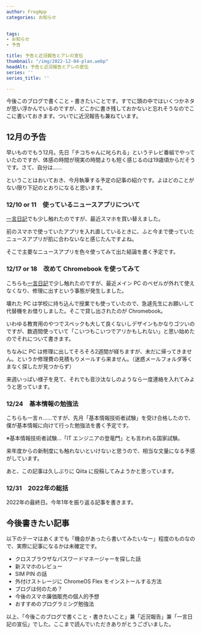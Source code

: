 ```yaml
---
author: FrogApp
categories: お知らせ

 
tags:
- お知らせ
- 予告

title: 予告と近況報告とアレの宣伝
thumbnail: "/img/2022-12-04-plan.webp"
headAlt: 予告と近況報告とアレの宣伝
series: ''
series_title: ''

---
```

今後このブログで書くこと・書きたいことです。すでに頭の中ではいくつかネタが思い浮かんでいるのですが、どこかに書き残しておかないと忘れそうなのでここに書いておきます。ついでに近況報告も兼ねています。

## 12月の予告

早いものでもう12月。先日「チコちゃんに叱られる」というテレビ番組でやっていたのですが、体感の時間が現実の時間よりも短く感じるのは19歳頃からだそうです。さて、自分は……

ということはおいておき、今月執筆する予定の記事の紹介です。よほどのことがない限り下記のとおりになると思います。

### 12/10 or 11　使っているニュースアプリについて

[一言日記](/2022-11/diary)でも少し触れたのですが、最近スマホを買い替えました。

前のスマホで使っていたアプリを入れ直しているときに、ふと今まで使っていたニュースアプリが肌に合わないなと感じたんですよね。

そこで主要なニュースアプリを色々使ってみて出た結論を書く予定です。

### 12/17 or 18　改めて Chromebook を使ってみて

こちらも[一言日記](/2022-11/diary)で少し触れたのですが、最近メイン PC のベゼルが外れて使えなくなり、修理に出すという事態が発生しました。

壊れた PC は学校に持ち込んで授業でも使っていたので、急遽先生にお願いして代替機をお借りしました。そこで貸し出されたのが Chromebook。

いわゆる教育用のやつでスペックも大して良くないしデザインもかなりゴツいのですが、数週間使っていて「こいつもこいつでアリかもしれない」と思い始めたのでそれについて書きます。

ちなみに PC は修理に出してそろそろ2週間が経ちますが、未だに帰ってきません。というか修理費の見積もりメールすら来ません。（迷惑メールフォルダ等くまなく探したが見つからず）

来週いっぱい様子を見て、それでも音沙汰なしのようなら一度連絡を入れてみようと思っています。

### 12/24　基本情報の勉強法

こちらも一言ｎ……ですが、先月「基本情報技術者試験」を受け合格したので、僕が基本情報に向けて行った勉強法を書く予定です。

※基本情報技術者試験…「IT エンジニアの登竜門」とも言われる国家試験。

来年度からの新制度にも触れないといけないと思うので、相当な文量になる予感がしています。

あと、この記事は久しぶりに Qiita に投稿してみようかと思っています。

### 12/31　2022年の総括

2022年の最終日。今年1年を振り返る記事を書きます。

## 今後書きたい記事

以下のテーマはあくまでも「機会があったら書いてみたいなー」程度のものなので、実際に記事になるかは未確定です。

* クロスブラウザなパスワードマネージャーを探した話
* 新スマホのレビュー
* SIM PIN の話
* 外付けストレージに ChromeOS Flex をインストールする方法
* ブログは何のため？
* 今後のスマホ廉価販売の個人的予想
* おすすめのプログラミング勉強法

以上、「今後このブログで書くこと・書きたいこと」兼「近況報告」兼「一言日記の宣伝」でした。ここまで読んでいただきありがとうございました。
